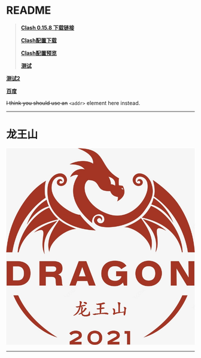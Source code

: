 # README

>**[Clash 0.15.8 下载链接](https://media.githubusercontent.com/media/tutou9997/Clash/main/application/Clash.for.Windows.Setup.0.15.8.exe "Clash for Windows V0.15.8")**
>
>**[Clash配置下载][download]**
>
>**[Clash配置预览][preview]**
>
>**[测试][preview]**
>
**[测试2](clash://install-config?url=https://github.com/tutou9997/Clash/releases/download/Clash%E9%85%8D%E7%BD%AE%E6%96%87%E4%BB%B6/EL_20210601.yaml)**

**[百度](clash://install-config?url=www.baidu.com)**

~~I think you should use an~~
`<addr>` element here instead.

****

# 龙王山
![龙王山][龙王山]

****

[Heisenberg]:/img/Heisenberg.jpg "Heisenberg"
[龙王山]:/img/龙王山.jpg "龙王山"

[download]:https://github.com/tutou9997/Clash/releases/download/Clash%E9%85%8D%E7%BD%AE%E6%96%87%E4%BB%B6/EL_20210601.yaml "配置文件下载"
[preview]:https://raw.githubusercontent.com/tutou9997/Clash/main/Proxy/%E4%BA%8C%E9%A9%B4.yaml "配置文件预览"
[install]:clash://install-config?url=https://github.com/tutou9997/Clash/releases/download/Clash%E9%85%8D%E7%BD%AE%E6%96%87%E4%BB%B6/EL_20210601.yaml "配置文件预览"

